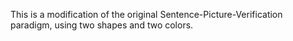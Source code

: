 This is a modification of the original Sentence-Picture-Verification paradigm, using two shapes and two colors.
